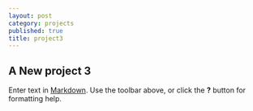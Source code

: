 ```yaml
---
layout: post
category: projects
published: true
title: project3
---
```

## A New project 3

Enter text in [Markdown](http://daringfireball.net/projects/markdown/). Use the toolbar above, or click the **?** button for formatting help.
